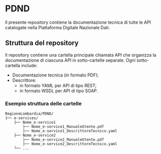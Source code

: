 # PDND
Il presente repository contiene la documentazione tecnica di tutte le API catalogate nella Piattaforma Digitale Nazionale Dati.

## Struttura del repository
Il repository contiene una cartella principale chiamata API che organizza la documentazione di ciascuna API in sotto-cartelle separate. 
Ogni sotto-cartella include:
* Documentazione tecnica (in formato PDF);
* Descrittore:
  * in formato YAML per API di tipo REST;
  * in formato WSDL per API di tipo SOAP.

### Esempio struttura delle cartelle
  ```
  RegioneLombardia/PDND/
  ├── e-services/
      ├── Nome_e-service1
          ├── Nome_e-service1_ManualeUtente.pdf
          ├── Nome_e-service1_DescrittoreTecnico.yaml
      ├── Nome_e-service2
          ├── Nome_e-service2_ManualeUtente.pdf
          ├── Nome_e-service2_DescrittoreTecnico.yaml
      └── ...
  ```
